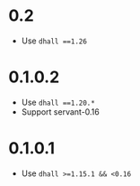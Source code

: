 # 0.2

- Use `dhall ==1.26`

# 0.1.0.2

- Use `dhall ==1.20.*`
- Support servant-0.16

# 0.1.0.1

- Use `dhall >=1.15.1 && <0.16`

